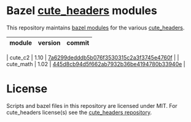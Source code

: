 # Bazel [cute_headers](https://github.com/RandyGaul/cute_headers) modules

This repository maintains [bazel modules](https://bazel.build/external/module) for the various [cute_headers](https://github.com/RandyGaul/cute_headers).

| module | version | commit |
| ------ | ------- | ------ |
<!-- BEGIN VERSIONS TABLE -->
| cute_c2 | 1.10 | [7a6299dedddb5b076f3530315c2a3f3745e4760f](https://github.com/RandyGaul/cute_headers/blob/7a6299dedddb5b076f3530315c2a3f3745e4760f/cute_c2.h) |
| cute_math | 1.02 | [445d8cb94d5f662ab7932b36be4194780b33940e](https://github.com/RandyGaul/cute_headers/blob/445d8cb94d5f662ab7932b36be4194780b33940e/cute_math.h) |
<!-- END VERSIONS TABLE -->

# License

Scripts and bazel files in this repository are licensed under MIT. For cute_headers license(s) see the [cute_headers repository](https://github.com/RandyGaul/cute_headers).
